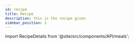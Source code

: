 ```yaml
---
id: recipe
title: Recipe
description: this is the recipe given
sidebar_position: 3
---
```


import RecipeDetails from '@site/src/components/API/meals';


<RecipeDetails/>